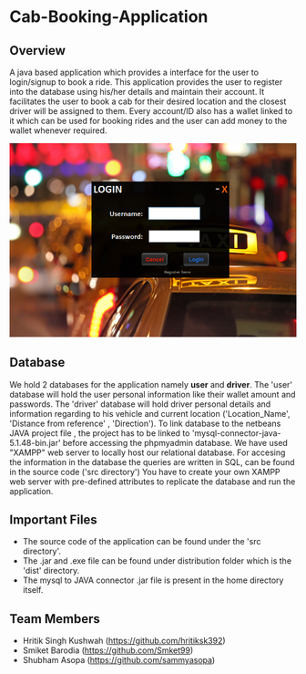 # Cab-Booking-Application
## Overview
A java based application which provides a interface for the user to login/signup to book a ride.
This application provides the user to register into the database using his/her details and maintain their account. It facilitates the user to book a cab for their desired location and the closest driver will be assigned to them. Every account/ID also has a wallet linked to it which can be used for booking rides and the user can add money to the wallet whenever required.

![Home](/home.png)

## Database
We hold 2 databases for the application namely **user** and **driver**. The 'user' database will hold the user personal information like their wallet amount and passwords. The 'driver' database will hold driver personal details and information regarding to his vehicle and current location ('Location_Name', 'Distance from reference' , 'Direction').
To link database to the netbeans JAVA project file , the project has to be linked to 'mysql-connector-java-5.1.48-bin.jar' before accessing the phpmyadmin database.
We have used "XAMPP" web server to locally host our relational database.
For accesing the information in the database the queries are written in SQL, can be found in the source code ('src directory')
You have to create your own XAMPP web server with pre-defined attributes to replicate the database and run the application.

## Important Files
* The source code of the application can be found under the 'src directory'.
* The .jar and .exe file can be found under distribution folder which is the 'dist' directory.
* The mysql to JAVA connector .jar file is present in the home directory itself.

## Team Members
* Hritik Singh Kushwah (https://github.com/hritiksk392)
* Smiket Barodia (https://github.com/Smket99)
* Shubham Asopa (https://github.com/sammyasopa)
